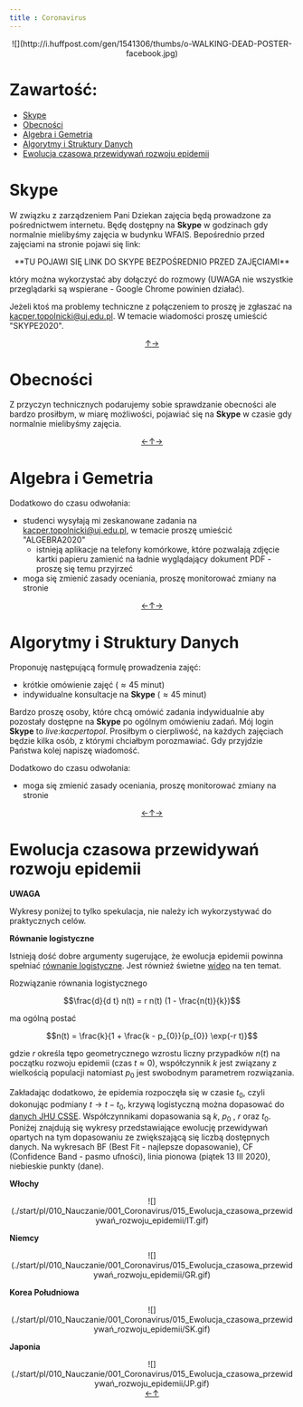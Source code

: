 ```yaml
---
title : Coronavirus
---
```


<center>
![](http://i.huffpost.com/gen/1541306/thumbs/o-WALKING-DEAD-POSTER-facebook.jpg)
</center>



# Zawartość:

* [Skype](#skype)
* [Obecności](#obecności)
* [Algebra i Gemetria](#algebra-i-gemetria)
* [Algorytmy i Struktury Danych](#algorytmy-i-struktury-danych)
* [Ewolucja czasowa przewidywań rozwoju epidemii](#ewolucja-czasowa-przewidywań-rozwoju-epidemii)



# Skype

W związku z zarządzeniem Pani Dziekan zajęcia będą prowadzone
za pośrednictwem internetu. Będę dostępny na **Skype** w godzinach
gdy normalnie mielibyśmy zajęcia w budynku WFAIS. Bepośrednio
przed zajęciami na stronie pojawi się link:

<center>
**TU POJAWI SIĘ LINK DO SKYPE BEZPOŚREDNIO PRZED ZAJĘCIAMI**
</center>

który można wykorzystać
aby dołączyć do rozmowy (UWAGA nie wszystkie przeglądarki
są wspierane - Google Chrome powinien działać).

Jeżeli ktoś ma problemy techniczne z połączeniem
to proszę je zgłaszać na <kacper.topolnicki@uj.edu.pl>.
W temacie wiadomości proszę umieścić "SKYPE2020".

<div style="text-align: center"><a href = #zawartość title = "zawartość">↑</a><a href = #obecności title = "obecności">→</a></div>

# Obecności

Z przyczyn technicznych podarujemy sobie sprawdzanie obecności ale
bardzo prosiłbym, w miarę możliwości, pojawiać się na **Skype**
w czasie gdy normalnie mielibyśmy zajęcia.

<div style="text-align: center"><a href = #skype title = "skype">←</a><a href = #zawartość title = "zawartość">↑</a><a href = #algebra-i-gemetria title = "algebra i gemetria">→</a></div>

# Algebra i Gemetria

Dodatkowo do czasu odwołania:

* studenci wysyłają mi zeskanowane zadania na <kacper.topolnicki@uj.edu.pl>,
  w temacie proszę umieścić "ALGEBRA2020"
  * istnieją aplikacje na telefony komórkowe, które pozwalają zdjęcie
    kartki papieru zamienić na ładnie wyglądający dokument PDF - proszę
    się temu przyjrzeć
* moga się zmienić zasady oceniania, proszę monitorować zmiany na stronie


<div style="text-align: center"><a href = #obecności title = "obecności">←</a><a href = #zawartość title = "zawartość">↑</a><a href = #algorytmy-i-struktury-danych title = "algorytmy i struktury danych">→</a></div>

# Algorytmy i Struktury Danych

Proponuję następującą formulę prowadzenia zajęć:

* krótkie omówienie zajęć ($\approx 45$ minut)
* indywidualne konsultacje na **Skype** ($\approx 45$ minut)

Bardzo proszę osoby, które chcą omówić zadania indywidualnie aby 
pozostały dostępne na **Skype** po ogólnym omówieniu zadań.
Mój login **Skype** to *live:kacpertopol*.
Prosiłbym o cierpliwość, na każdych zajęciach będzie kilka osób, z którymi
chciałbym porozmawiać. Gdy przyjdzie Państwa kolej napiszę wiadomość.

Dodatkowo do czasu odwołania:

* moga się zmienić zasady oceniania, proszę monitorować zmiany na stronie


<div style="text-align: center"><a href = #algebra-i-gemetria title = "algebra i gemetria">←</a><a href = #zawartość title = "zawartość">↑</a><a href = #ewolucja-czasowa-przewidywań-rozwoju-epidemii title = "ewolucja czasowa przewidywań rozwoju epidemii">→</a></div>

# Ewolucja czasowa przewidywań rozwoju epidemii

**UWAGA**

Wykresy poniżej to tylko spekulacja, nie należy ich wykorzystywać
do praktycznych celów.

**Równanie logistyczne**

Istnieją dość dobre argumenty sugerujące, że ewolucja epidemii powinna spełniać
[równanie logistyczne](https://en.wikipedia.org/wiki/Logistic_function). Jest 
również świetne [wideo](https://youtu.be/Kas0tIxDvrg) na ten temat.

Rozwiązanie równania logistycznego

$$\frac{d}{d t} n(t) = r n(t) (1 - \frac{n(t)}{k})$$

ma ogólną postać

$$n(t) = \frac{k}{1 + \frac{k - p_{0}}{p_{0}} \exp(-r t)}$$

gdzie $r$ określa tępo geometrycznego wzrostu liczny przypadków $n(t)$ na
początku rozwoju epidemii (czas $t \approx 0$), współczynnik $k$ jest związany z wielkością
populacji natomiast $p_{0}$ jest swobodnym parametrem rozwiązania. 

Zakładając dodatkowo, że epidemia rozpoczęła się w czasie $t_{0}$, czyli dokonując podmiany
$t \rightarrow t - t_{0}$, krzywą logistyczną można dopasować do
[danych JHU CSSE](https://github.com/CSSEGISandData/COVID-19). Współczynnikami dopasowania
są $k$, $p_{0}$ , $r$ oraz $t_{0}$. Poniżej znajdują się wykresy przedstawiające ewolucję
przewidywań opartych na tym dopasowaniu ze zwiększającą się liczbą dostępnych danych.
Na wykresach BF (Best Fit - najlepsze dopasowanie), CF (Confidence Band - pasmo ufności), linia pionowa (piątek 13 III 2020), niebieskie punkty (dane).

**Włochy**

<center>
![](./start/pl/010_Nauczanie/001_Coronavirus/015_Ewolucja_czasowa_przewidywań_rozwoju_epidemii/IT.gif)
</center>

**Niemcy**

<center>
![](./start/pl/010_Nauczanie/001_Coronavirus/015_Ewolucja_czasowa_przewidywań_rozwoju_epidemii/GR.gif)
</center>

**Korea Południowa**

<center>
![](./start/pl/010_Nauczanie/001_Coronavirus/015_Ewolucja_czasowa_przewidywań_rozwoju_epidemii/SK.gif)
</center>

**Japonia**

<center>
![](./start/pl/010_Nauczanie/001_Coronavirus/015_Ewolucja_czasowa_przewidywań_rozwoju_epidemii/JP.gif)
</center>




<div style="text-align: center"><a href = #algorytmy-i-struktury-danych title = "algorytmy i struktury danych">←</a><a href = #zawartość title = "zawartość">↑</a></div>
